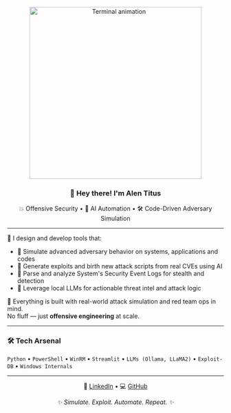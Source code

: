 <p align="center">
  <img src="https://media.giphy.com/media/qgQUggAC3Pfv687qPC/giphy.gif" width="400" alt="Terminal animation"/>
</p>

<h3 align="center">👋 Hey there! I'm Alen Titus</h3>

<p align="center">
💥 Offensive Security • 🤖 AI Automation • 🛠️ Code-Driven Adversary Simulation  
</p>

---

🚩 I design and develop tools that:
- 🎯 Simulate advanced adversary behavior on systems, applications and codes
- 📡 Generate exploits and birth new attack scripts from real CVEs using AI
- 🧬 Parse and analyze System's Security Event Logs for stealth and detection
- 🤖 Leverage local LLMs for actionable threat intel and attack logic

🧪 Everything is built with real-world attack simulation and red team ops in mind.  
No fluff — just **offensive engineering** at scale.

---

### 🛠️ Tech Arsenal
`Python` • `PowerShell` • `WinRM` • `Streamlit` • `LLMs (Ollama, LLaMA2)` • `Exploit-DB` • `Windows Internals`

---

<p align="center">
  🔗 <a href="https://www.linkedin.com/in/alen-titus">LinkedIn</a> • 💻 <a href="https://github.com/Alen-Titus">GitHub</a>
</p>

<p align="center"><em>✨ Simulate. Exploit. Automate. Repeat. ✨</em></p>


